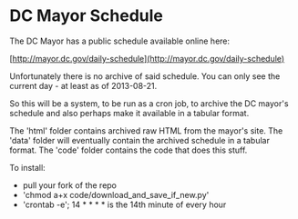 # DC Mayor Schedule

The DC Mayor has a public schedule available online here:

[http://mayor.dc.gov/daily-schedule](http://mayor.dc.gov/daily-schedule)

Unfortunately there is no archive of said schedule. You can only see the current day - at least as of 2013-08-21.

So this will be a system, to be run as a cron job, to archive the DC mayor's schedule and also perhaps make it available in a tabular format.


The 'html' folder contains archived raw HTML from the mayor's site.
The 'data' folder will eventually contain the archived schedule in a tabular format.
The 'code' folder contains the code that does this stuff.


To install:
* pull your fork of the repo
* 'chmod a+x code/download_and_save_if_new.py'
* 'crontab -e'; 14 * * * * is the 14th minute of every hour
